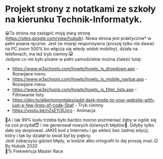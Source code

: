 <h1>Projekt strony z notatkami ze szkoły na kierunku Technik-Informatyk.</h1>

:grinning:Ta strona ma zastąpić moją starą stronę (https://sites.google.com/view/hubsik). Nowa strona jest praktycznie* w pełni pisana ręcznie. Jest (w miarę) responsywna (proszę tylko nie dawać na PC zoom 500% bo włącza się wtedy widok mobilny), działa na telefonach, ma też tryb ciemny.:smiley_cat:<br>
Jedyne co nie było pisane w pełni samodzielne można zlaleść tutaj: <br>
* https://www.w3schools.com/howto/howto_js_dropdown.asp - Rozwijane menu<br>
* https://www.w3schools.com/howto/howto_js_mobile_navbar.asp - Rozwijane menu<br>
* https://www.w3schools.com/howto/howto_js_filter_lists.asp - Filtrowanie listy<br>
* https://dev.to/albertomontalesi/add-dark-mode-to-your-website-with-just-a-few-lines-of-code-5baf - Tryb ciemny<br>
* https://youtu.be/nZsEYi3Uxro - Animacja<br>

:thinking:A i tak 99% kodu trzeba było bardzo mocno pozmieniać żęby w ogóle się na coś przydał:innocent: i nie generował nowych dziwnych błędów:hankey:. Gdyby tylko dało się skopiować JAKIŚ kod z Internetu i go wkleić bez żadnej edycji, który i tak by działał to świat był by piękny. <br>
Jeśli zobaczysz gdzieś błędy, w kodzie albo ortografii to daj proszę znać.:wink: <br>
By Hubsik 2020 <br>
:100:% Frekwencja Master Race
